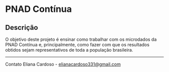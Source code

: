 # PNAD Contínua

## Descrição

O objetivo deste projeto é ensinar como trabalhar com os microdados da PNAD Contínua e, principalmente, como fazer com que os resultados obtidos sejam representativos de toda a população brasileira.

---
Contato
Eliana Cardoso - elianacardoso331@gmail.com
